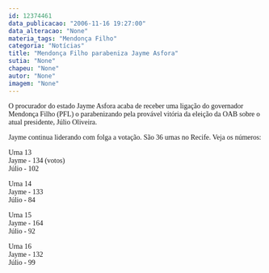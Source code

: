 ```yaml
---
id: 12374461
data_publicacao: "2006-11-16 19:27:00"
data_alteracao: "None"
materia_tags: "Mendonça Filho"
categoria: "Notícias"
title: "Mendonça Filho parabeniza Jayme Asfora"
sutia: "None"
chapeu: "None"
autor: "None"
imagem: "None"
---
```

<p><P><FONT face=Verdana>O procurador do estado Jayme Asfora acaba de receber uma ligação do governador Mendonça Filho (PFL) o parabenizando pela provável vitória da eleição da OAB sobre o atual presidente, Júlio Oliveira.</FONT> </P></p>
<p><P><FONT face=Verdana>Jayme continua liderando com folga a votação. São 36 urnas no Recife. </FONT><FONT face=Verdana>Veja os números:</FONT></P></p>
<p><P><FONT face=Verdana>Urna 13 <BR>Jayme - 134 (votos)<BR>Júlio - 102</FONT></P></p>
<p><P><FONT face=Verdana>Urna 14<BR>Jayme&nbsp;- 133<BR>Júlio - 84</FONT></P></p>
<p><P><FONT face=Verdana>Urna 15<BR>Jayme - 164<BR>Júlio - 92</FONT></P></p>
<p><P><FONT face=Verdana>Urna 16 <BR>Jayme - 132<BR>Júlio - 99</FONT></P> </p>

